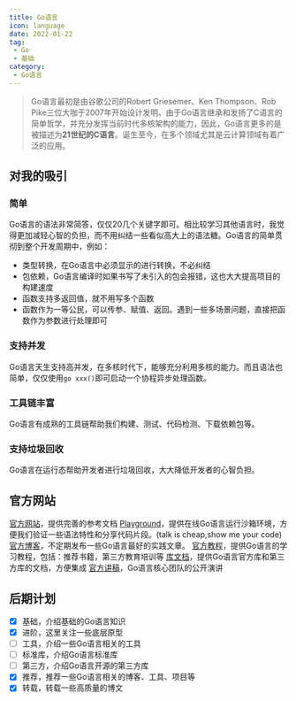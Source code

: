 ```yaml
---
title: Go语言
icon: language
date: 2022-01-22
tag:
 - Go
 - 基础
category:
 - Go语言
---
```


> Go语言最初是由谷歌公司的Robert Griesemer、Ken Thompson、Rob Pike三位大咖于2007年开始设计发明。由于Go语言继承和发扬了C语言的简单哲学，并充分发挥当前时代多核架构的能力，因此，Go语言更多的是被描述为**21世纪的C语言**。诞生至今，在多个领域尤其是云计算领域有着广泛的应用。

## 对我的吸引

### 简单

Go语言的语法非常简答，仅仅20几个关键字即可。相比较学习其他语言时，我觉得更加减轻心智的负担，而不用纠结一些看似高大上的语法糖。Go语言的简单贯彻到整个开发周期中，例如：

- 类型转换，在Go语言中必须显示的进行转换，不必纠结
- 包依赖，Go语言编译时如果书写了未引入的包会报错，这也大大提高项目的构建速度
- 函数支持多返回值，就不用写多个函数
- 函数作为一等公民，可以传参、赋值、返回。遇到一些多场景问题，直接把函数作为参数进行处理即可

### 支持并发

Go语言天生支持高并发，在多核时代下，能够充分利用多核的能力。而且语法也简单，仅仅使用`go xxx()`即可启动一个协程异步处理函数。

### 工具链丰富

Go语言有成熟的工具链帮助我们构建、测试、代码检测、下载依赖包等。

### 支持垃圾回收

Go语言在运行态帮助开发者进行垃圾回收，大大降低开发者的心智负担。

## 官方网站

[官方网站](https://go.dev/)，提供完善的参考文档
[Playground](https://go.dev/play/)，提供在线Go语言运行沙箱环境，方便我们验证一些语法特性和分享代码片段。(talk is cheap,show me your code)
[官方博客](https://go.dev/blog/)，不定期发布一些Go语言最好的实践文章。
[官方教程](https://go.dev/learn/)，提供Go语言的学习教程，包括：推荐书籍，第三方教育培训等
[库文档](https://pkg.go.dev/)，提供Go语言官方库和第三方库的文档，方便集成
[官方讲稿](https://go.dev/talks/)，Go语言核心团队的公开演讲

## 后期计划

- [x] 基础，介绍基础的Go语言知识
- [x] 进阶，这里关注一些底层原型
- [ ] 工具，介绍一些Go语言相关的工具
- [ ] 标准库，介绍Go语言标准库
- [ ] 第三方，介绍Go语言开源的第三方库
- [x] 推荐，推荐一些Go语言相关的博客、工具、项目等
- [x] 转载，转载一些高质量的博文

<Catalog />